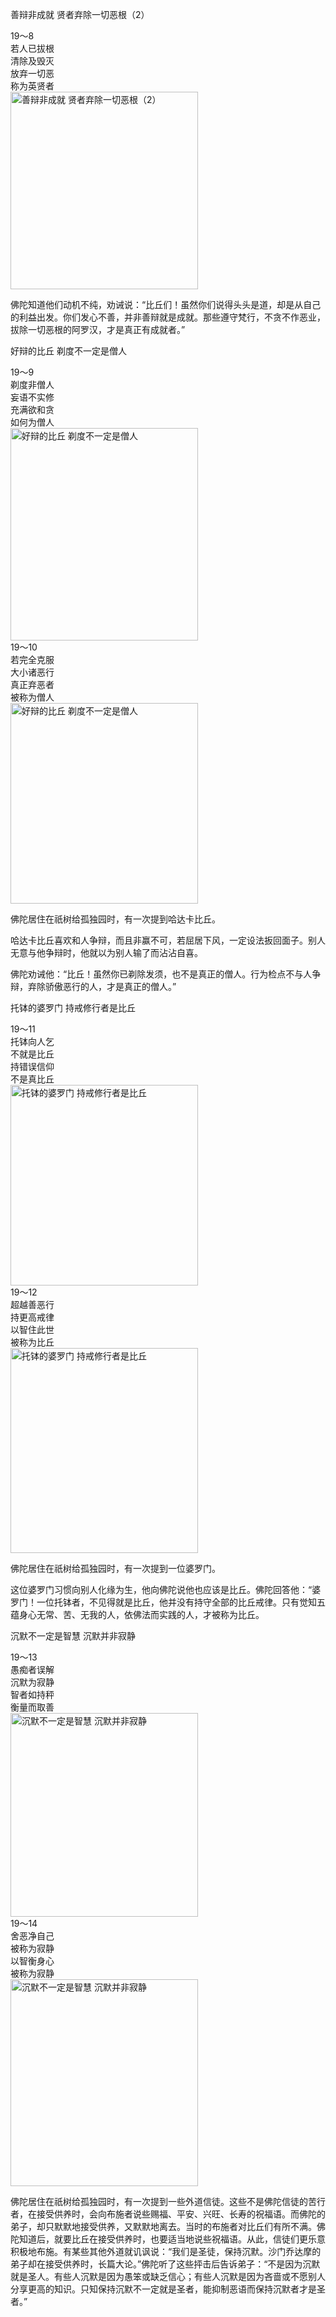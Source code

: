 善辩非成就 贤者弃除一切恶根（2）

<div class="e2">
<div>
19～8<br>
 若人已拔根<br>
 清除及毁灭 <br>
 放弃一切恶<br>
 称为英贤者
</div>
<img src="images/fjj-74-1.jpg" width="300" height="316" alt="善辩非成就 贤者弃除一切恶根（2）"/>
</div>

佛陀知道他们动机不纯，劝诫说：“比丘们！虽然你们说得头头是道，却是从自己的利益出发。你们发心不善，并非善辩就是成就。那些遵守梵行，不贪不作恶业，拔除一切恶根的阿罗汉，才是真正有成就者。”

好辩的比丘 剃度不一定是僧人

<div class="e2">
<div>
19～9<br>
 剃度非僧人<br>
 妄语不实修<br>
 充满欲和贪<br>
 如何为僧人
</div>
<img src="images/fjj-74-2.jpg" width="300" height="340" alt="好辩的比丘 剃度不一定是僧人"/>
</div>

<div class="e2">
<div>
19～10<br>
 若完全克服<br>
 大小诸恶行<br>
 真正弃恶者<br>
 被称为僧人
</div>
<img src="images/fjj-74-3.jpg" width="300" height="321" alt="好辩的比丘 剃度不一定是僧人"/>
</div>

佛陀居住在祇树给孤独园时，有一次提到哈达卡比丘。

哈达卡比丘喜欢和人争辩，而且非赢不可，若屈居下风，一定设法扳回面子。别人无意与他争辩时，他就以为别人输了而沾沾自喜。

佛陀劝诫他：“比丘！虽然你已剃除发须，也不是真正的僧人。行为检点不与人争辩，弃除骄傲恶行的人，才是真正的僧人。”

托钵的婆罗门 持戒修行者是比丘

<div class="e2">
<div>
19～11 <br>
 托钵向人乞<br>
 不就是比丘<br>
 持错误信仰<br>
 不是真比丘
</div>
<img src="images/fjj-74-4.jpg" width="300" height="321" alt="托钵的婆罗门 持戒修行者是比丘"/>
</div>

<div class="e2">
<div>
19～12<br>
 超越善恶行<br>
 持更高戒律<br>
 以智住此世<br>
 被称为比丘
</div>
<img src="images/fjj-74-5.jpg" width="300" height="328" alt="托钵的婆罗门 持戒修行者是比丘"/>
</div>

佛陀居住在祇树给孤独园时，有一次提到一位婆罗门。

这位婆罗门习惯向别人化缘为生，他向佛陀说他也应该是比丘。佛陀回答他：“婆罗门！一位托钵者，不见得就是比丘，他并没有持守全部的比丘戒律。只有觉知五蕴身心无常、苦、无我的人，依佛法而实践的人，才被称为比丘。

沉默不一定是智慧 沉默并非寂静

<div class="e2">
<div>
19～13<br>
 愚痴者误解<br>
 沉默为寂静<br>
 智者如持秤<br>
 衡量而取善
</div>
<img src="images/fjj-74-6.jpg" width="300" height="326" alt="沉默不一定是智慧 沉默并非寂静"/>
</div>

<div class="e2">
<div>
19～14<br>
 舍恶净自己<br>
 被称为寂静<br>
 以智衡身心<br>
 被称为寂静
</div>
<img src="images/fjj-74-7.jpg" width="300" height="331" alt="沉默不一定是智慧 沉默并非寂静"/>
</div>

佛陀居住在祇树给孤独园时，有一次提到一些外道信徒。这些不是佛陀信徒的苦行者，在接受供养时，会向布施者说些赐福、平安、兴旺、长寿的祝福语。而佛陀的弟子，却只默默地接受供养，又默默地离去。当时的布施者对比丘们有所不满。佛陀知道后，就要比丘在接受供养时，也要适当地说些祝福语。从此，信徒们更乐意积极地布施。有某些其他外道就讥讽说：“我们是圣徒，保持沉默。沙门乔达摩的弟子却在接受供养时，长篇大论。”佛陀听了这些抨击后告诉弟子：“不是因为沉默就是圣人。有些人沉默是因为愚笨或缺乏信心；有些人沉默是因为吝啬或不愿别人分享更高的知识。只知保持沉默不一定就是圣者，能抑制恶语而保持沉默者才是圣者。”
